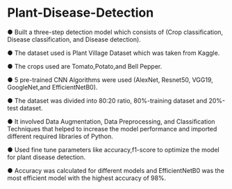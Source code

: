 # Plant-Disease-Detection
●	Built a three-step detection model which consists of (Crop classification, Disease classification, and Disease detection). 

●	The dataset used is Plant Village Dataset which was taken from Kaggle. 

● The crops used are Tomato,Potato,and Bell Pepper. 

●	5 pre-trained CNN Algorithms were used (AlexNet, Resnet50, VGG19, GoogleNet,and EfficientNetB0).

● The dataset was divided into 80:20 ratio, 80%-training dataset and 20%-test dataset.

●	It involved Data Augmentation, Data Preprocessing, and Classification Techniques that helped to increase the model performance and imported different required libraries of Python.

● Used fine tune parameters like accuracy,f1-score to optimize the model for plant disease detection.

●	Accuracy was calculated for different models and EfficientNetB0 was the most efficient model with the highest accuracy of 98%.

